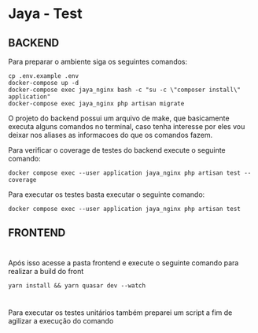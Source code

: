
# Jaya - Test

## BACKEND
Para preparar o ambiente siga os seguintes comandos:

    cp .env.example .env
    docker-compose up -d
    docker-compose exec jaya_nginx bash -c "su -c \"composer install\" application"
    docker-compose exec jaya_nginx php artisan migrate

O projeto do backend possui um arquivo de make, que basicamente executa alguns comandos no terminal, caso tenha interesse 
por eles vou deixar nos aliases as informacoes do que os comandos fazem.

Para verificar o coverage de testes do backend execute o seguinte comando:

    docker compose exec --user application jaya_nginx php artisan test --coverage

Para  executar os testes basta executar o seguinte comando:

    docker compose exec --user application jaya_nginx php artisan test

## FRONTEND
#
Após isso acesse a pasta frontend e execute o seguinte comando para realizar a build do front

    yarn install && yarn quasar dev --watch
#
Para executar os testes unitários também preparei um script a fim de agilizar a execução do comando
